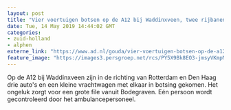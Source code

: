 ```yaml
---
layout: post
title: "Vier voertuigen botsen op de A12 bij Waddinxveen, twee rijbanen dicht"
date: Tue, 14 May 2019 14:44:02 GMT
categories: 
- zuid-holland 
- alphen 
externe_link: "https://www.ad.nl/gouda/vier-voertuigen-botsen-op-de-a12-bij-waddinxveen-twee-rijbanen-dicht~ab22833c/"
feature_image: "https://images3.persgroep.net/rcs/PY5X9Bk8EO3-jmsyVKmpMvtdDeI/diocontent/148359430/_fitwidth/400/?appId=21791a8992982cd8da851550a453bd7f&quality=0.7"
---
```


Op de A12 bij Waddinxveen zijn in de richting van Rotterdam en Den Haag drie auto's en een kleine vrachtwagen met elkaar in botsing gekomen. Het ongeluk zorgt voor een grote file vanuit Bodegraven. Eén persoon wordt gecontroleerd door het ambulancepersoneel.
